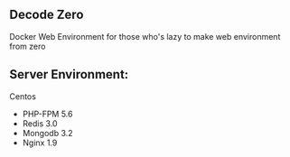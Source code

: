 Decode Zero
-----------
Docker Web Environment for those who's lazy to make web environment from zero

Server Environment:
------------------
Centos
 - PHP-FPM 5.6
 - Redis 3.0
 - Mongodb 3.2
 - Nginx 1.9
